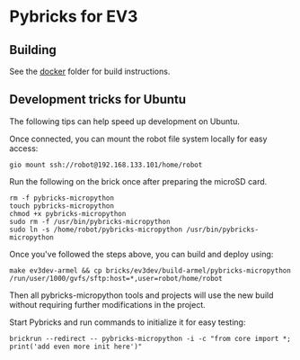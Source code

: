 # Pybricks for EV3

## Building

See the [docker](./docker) folder for build instructions.

## Development tricks for Ubuntu

The following tips can help speed up development on Ubuntu.

Once connected, you can mount the robot file system locally for easy access:

```
gio mount ssh://robot@192.168.133.101/home/robot
```

Run the following on the brick once after preparing the microSD card.

```
rm -f pybricks-micropython
touch pybricks-micropython
chmod +x pybricks-micropython
sudo rm -f /usr/bin/pybricks-micropython
sudo ln -s /home/robot/pybricks-micropython /usr/bin/pybricks-micropython
```

Once you've followed the steps above, you can build and deploy using:

```
make ev3dev-armel && cp bricks/ev3dev/build-armel/pybricks-micropython /run/user/1000/gvfs/sftp:host=*,user=robot/home/robot
```

Then all pybricks-micropython tools and projects will use the new build without
requiring further modifications in the project.

Start Pybricks and run commands to initialize it for easy testing:

```
brickrun --redirect -- pybricks-micropython -i -c "from core import *; print('add even more init here')"
```
